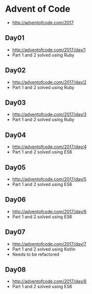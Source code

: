 # Advent of Code
* http://adventofcode.com/2017


## Day01
* http://adventofcode.com/2017/day/1
* Part 1 and 2 solved using Ruby



## Day02
* http://adventofcode.com/2017/day/2
* Part 1 and 2 solved using Ruby


## Day03
* http://adventofcode.com/2017/day/3
* Part 1 and 2 solved using Ruby


## Day04
* http://adventofcode.com/2017/day/4
* Part 1 and 2 solved using ES6

## Day05
* http://adventofcode.com/2017/day/5
* Part 1 and 2 solved using ES6


## Day06
* http://adventofcode.com/2017/day/6
* Part 1 and 2 solved using ES6

## Day07
* http://adventofcode.com/2017/day/7
* Part 1 and 2 solved using Kotlin
* Needs to be refactored


## Day08
* http://adventofcode.com/2017/day/8
* Part 1 and 2 solved using ES6


